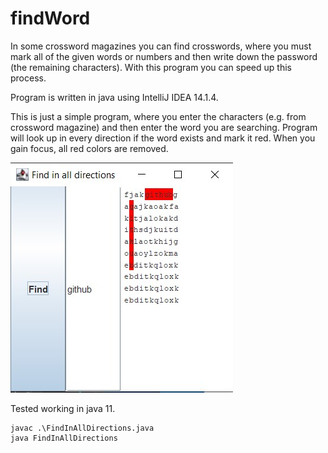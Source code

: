 # findWord
In some crossword magazines you can find crosswords, where you must mark all of the given words or numbers and then write down the password (the remaining characters).
With this program you can speed up this process.

Program is written in java using IntelliJ IDEA 14.1.4.

This is just a simple program, where you enter the characters (e.g. from crossword magazine) and then enter the word you are searching. Program will look up in every direction if the word exists and mark it red.
When you gain focus, all red colors are removed.

![Example](imgs/findword.jpg)

Tested working in java 11.

```
javac .\FindInAllDirections.java
java FindInAllDirections
```